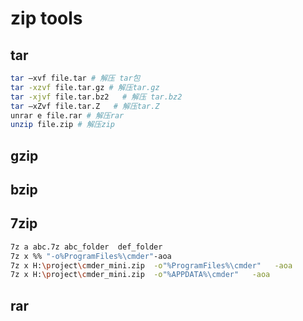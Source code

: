 # zip tools

## tar
``` bash
tar –xvf file.tar # 解压 tar包
tar -xzvf file.tar.gz # 解压tar.gz
tar -xjvf file.tar.bz2   # 解压 tar.bz2
tar –xZvf file.tar.Z   # 解压tar.Z
unrar e file.rar # 解压rar
unzip file.zip # 解压zip
```
## gzip

## bzip
## 7zip

``` bash
7z a abc.7z abc_folder  def_folder
7z x %% "-o%ProgramFiles%\cmder"-aoa
7z x H:\project\cmder_mini.zip  -o"%ProgramFiles%\cmder"   -aoa
7z x H:\project\cmder_mini.zip  -o"%APPDATA%\cmder"   -aoa

```

## rar

